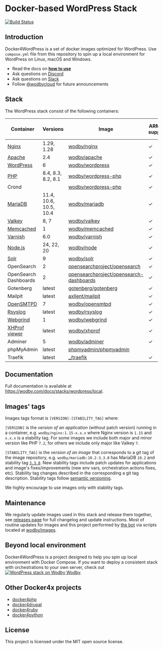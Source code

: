# Docker-based WordPress Stack

[![Build Status](https://github.com/wodby/docker4wordpress/workflows/Run%20tests/badge.svg)](https://github.com/wodby/docker4wordpress/actions)

## Introduction

Docker4WordPress is a set of docker images optimized for WordPress. Use `compose.yml` file from this repository to spin
up a local environment for WordPress on Linux, macOS and Windows.

* Read the docs on [**how to use**](https://wodby.com/docs/stacks/wordpress/local#usage)
* Ask questions on [Discord](http://discord.wodby.com/)
* Ask questions on [Slack](http://slack.wodby.com/)
* Follow [@wodbycloud](https://twitter.com/wodbycloud) for future announcements

## Stack

The WordPress stack consist of the following containers:

| Container             | Versions               | Image                                     | ARM64 support | Enabled by default |
|-----------------------|------------------------|-------------------------------------------|---------------|--------------------|
| [Nginx]               | 1.29, 1.28             | [wodby/nginx]                             | ✓             | ✓                  |
| [Apache]              | 2.4                    | [wodby/apache]                            | ✓             |                    |
| [WordPress]           | 6                      | [wodby/wordpress]                         | ✓             | ✓                  |
| [PHP]                 | 8.4, 8.3, 8.2, 8.1     | [wodby/wordpress-php]                     | ✓             |                    |
| Crond                 |                        | [wodby/wordpress-php]                     | ✓             | ✓                  |
| [MariaDB]             | 11.4, 10.6, 10.5, 10.4 | [wodby/mariadb]                           | ✓             | ✓                  |
| [Valkey]              | 8, 7                   | [wodby/valkey]                            | ✓             |                    |
| [Memcached]           | 1                      | [wodby/memcached]                         | ✓             |                    |
| [Varnish]             | 6.0                    | [wodby/varnish]                           | ✓             |                    |
| [Node.js]             | 24, 22, 20             | [wodby/node]                              | ✓             |                    |
| [Solr]                | 9                      | [wodby/solr]                              | ✓             |                    |
| OpenSearch            | 2                      | [opensearchproject/opensearch]            | ✓             |                    |
| OpenSearch Dashboards | 2                      | [opensearchproject/opensearch-dashboards] | ✓             |                    |
| Gotenberg             | latest                 | [gotenberg/gotenberg]                     | ✓             |                    |
| Mailpit               | latest                 | [axllent/mailpit]                         | ✓             | ✓                  |
| [OpenSMTPD]           | 7                      | [wodby/opensmtpd]                         | ✓             |                    |
| [Rsyslog]             | latest                 | [wodby/rsyslog]                           | ✓             |                    |
| [Webgrind]            | 1                      | [wodby/webgrind]                          | ✓             |                    |
| [XHProf viewer]       | latest                 | [wodby/xhprof]                            | ✓             |                    |
| Adminer               | 5                      | [wodby/adminer]                           | ✓             |                    |
| phpMyAdmin            | latest                 | [phpmyadmin/phpmyadmin]                   |               |                    |
| Traefik               | latest                 | [_/traefik]                               | ✓             | ✓                  |

## Documentation

Full documentation is available at https://wodby.com/docs/stacks/wordpress/local.

## Images' tags

Images tags format is `[VERSION]-[STABILITY_TAG]` where:

`[VERSION]` is the _version of an application_ (without patch version) running in a container,
e.g. `wodby/nginx:1.15-x.x.x` where Nginx version is `1.15` and `x.x.x` is a stability tag. For some images we include
both major and minor version like PHP `7.2`, for others we include only major like Valkey `7`.

`[STABILITY_TAG]` is the _version of an image_ that corresponds to a git tag of the image repository,
e.g. `wodby/mariadb:10.2-3.3.8` has MariaDB `10.2` and stability
tag [`3.3.8`](https://github.com/wodby/mariadb/releases/tag/3.3.8). New stability tags include patch updates for
applications and image's fixes/improvements (new env vars, orchestration actions fixes, etc). Stability tag changes
described in the corresponding a git tag description. Stability tags follow [semantic versioning](https://semver.org/).

We highly encourage to use images only with stability tags.

## Maintenance

We regularly update images used in this stack and release them together,
see [releases page](https://github.com/wodby/docker4wordpress/releases) for full changelog and update instructions. Most
of routine updates for images and this project performed by [the bot](https://github.com/wodbot) via scripts located
at [wodby/images](https://github.com/wodby/images).

## Beyond local environment

Docker4WordPress is a project designed to help you spin up local environment with Docker Compose. If you want to deploy
a consistent stack with orchestrations to your own server, check
out [![WordPress stack on Wodby](https://www.google.com/s2/favicons?domain=wodby.com) Wodby](https://wodby.com/stacks/wordpress).

## Other Docker4x projects

* [docker4php](https://github.com/wodby/docker4php)
* [docker4drupal](https://github.com/wodby/docker4drupal)
* [docker4ruby](https://github.com/wodby/docker4ruby)
* [docker4python](https://github.com/wodby/docker4python)

## License

This project is licensed under the MIT open source license.

[Apache]: https://wodby.com/docs/stacks/wordpress/containers#apache

[MariaDB]: https://wodby.com/docs/stacks/wordpress/containers#mariadb

[Memcached]: https://wodby.com/docs/stacks/wordpress/containers#memcached

[Nginx]: https://wodby.com/docs/stacks/wordpress/containers#nginx

[Node.js]: https://wodby.com/docs/stacks/wordpress/containers#nodejs

[OpenSMTPD]: https://wodby.com/docs/stacks/wordpress/containers#opensmtpd

[PHP]: https://wodby.com/docs/stacks/wordpress/containers#php

[Rsyslog]: https://wodby.com/docs/stacks/wordpress/containers#rsyslog

[Solr]: https://wodby.com/docs/stacks/solr

[Varnish]: https://wodby.com/docs/stacks/wordpress/containers#varnish

[Valkey]: https://wodby.com/docs/stacks/wordpress/containers#valkey

[Webgrind]: https://wodby.com/docs/stacks/wordpress/containers#webgrind

[Wordpress]: https://wodby.com/docs/stacks/wordpress/containers#php

[XHProf viewer]: https://wodby.com/docs/stacks/php/containers#xhprof-viewer

[_/traefik]: https://hub.docker.com/_/traefik

[gotenberg/gotenberg]: https://hub.docker.com/r/gotenberg/gotenberg

[axllent/mailpit]: https://hub.docker.com/r/axllent/mailpit

[phpmyadmin/phpmyadmin]: https://hub.docker.com/r/phpmyadmin/phpmyadmin

[wodby/adminer]: https://github.com/wodby/adminer

[wodby/apache]: https://github.com/wodby/apache

[wodby/mariadb]: https://github.com/wodby/mariadb

[wodby/memcached]: https://github.com/wodby/memcached

[wodby/nginx]: https://github.com/wodby/nginx

[wodby/node]: https://github.com/wodby/node

[wodby/opensmtpd]: https://github.com/wodby/opensmtpd

[wodby/valkey]: https://github.com/wodby/valkey

[wodby/rsyslog]: https://github.com/wodby/rsyslog

[wodby/solr]: https://github.com/wodby/solr

[wodby/varnish]: https://github.com/wodby/varnish

[wodby/webgrind]: https://hub.docker.com/r/wodby/webgrind

[wodby/wordpress-php]: https://github.com/wodby/wordpress-php

[wodby/wordpress]: https://github.com/wodby/wordpress

[wodby/xhprof]: https://github.com/wodby/xhprof

[opensearchproject/opensearch]: https://hub.docker.com/r/opensearchproject/opensearch

[opensearchproject/opensearch-dashboards]: https://hub.docker.com/r/opensearchproject/opensearch-dashboards
